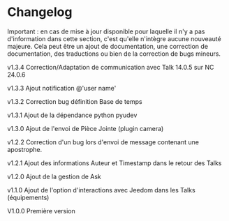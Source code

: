 # Changelog

Important : en cas de mise à jour disponible pour laquelle il n'y a pas d'information dans cette section, c'est qu'elle n'intègre aucune nouveauté majeure. Cela peut être un ajout de documentation, une correction de documentation, des traductions ou bien de la correction de bugs mineurs.

v1.3.4
Correction/Adaptation de communication avec Talk 14.0.5 sur NC 24.0.6

v1.3.3
Ajout notification @'user name'

v1.3.2
Correction bug définition Base de temps

v1.3.1
Ajout de la dépendance python pyudev

v1.3.0
Ajout de l'envoi de Pièce Jointe (plugin camera)

v1.2.2
Correction d'un bug lors d'envoi de message contenant une apostrophe.

v1.2.1
Ajout des informations Auteur et Timestamp dans le retour des Talks

v1.2.0
Ajout de la gestion de Ask

v1.1.0
Ajout de l'option d'interactions avec Jeedom dans les Talks (équipements)

V1.0.0
Première version
